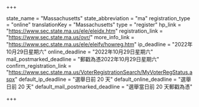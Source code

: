 +++

state_name = "Massachusetts"
state_abbreviation = "ma"
registration_type = "online"
translationKey = "Massachusetts"
type = "register"
hp_link = "https://www.sec.state.ma.us/ele/eleidx.htm"
registration_link = "https://www.sec.state.ma.us/ovr/"
more_info_link = "https://www.sec.state.ma.us/ele/eleifv/howreg.htm"
ip_deadline = "2022年10月29日星期六"
online_deadline = "2022年10月29日星期六"
mail_postmarked_deadline = "郵戳為憑2022年10月29日星期六"
confirm_registration_link = "https://www.sec.state.ma.us/VoterRegistrationSearch/MyVoterRegStatus.aspx"
default_ip_deadline = "選舉日前 20 天"
default_online_deadline = "選舉日前 20 天"
default_mail_postmarked_deadline = "選舉當日前 20 天郵戳為憑"

+++